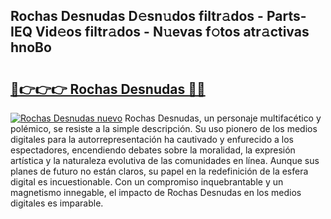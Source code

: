 ## Rochas Desnudas D𝚎sn𝚞dos filtr𝚊dos - Parts-IEQ Vid𝚎os filtr𝚊dos - N𝚞evas f𝚘tos atr𝚊ctivas hnoBo

# <h2><a href="http://mb1cu4.tromn.icu/?c=Rochas+Desnudas">🔗👉👉👉 Rochas Desnudas 🔗🔗</a></h2>

[![Rochas Desnudas nuevo](https://i.imgur.com/pEAQMta.gif)](http://mb1cu4.tromn.icu/?c=Rochas+Desnudas)
Rochas Desnudas, un personaje multifacético y polémico, se resiste a la simple descripción. Su uso pionero de los medios digitales para la autorrepresentación ha cautivado y enfurecido a los espectadores, encendiendo debates sobre la moralidad, la expresión artística y la naturaleza evolutiva de las comunidades en línea. Aunque sus planes de futuro no están claros, su papel en la redefinición de la esfera digital es incuestionable. Con un compromiso inquebrantable y un magnetismo innegable, el impacto de Rochas Desnudas en los medios digitales es imparable.
